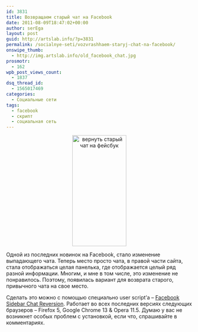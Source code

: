 ```yaml
---
id: 3831
title: Возвращаем старый чат на Facebook
date: 2011-08-09T18:47:02+00:00
author: serEga
layout: post
guid: http://artslab.info/?p=3831
permalink: /socialnye-seti/vozvrashhaem-staryj-chat-na-facebook/
onswipe_thumb:
  - http://img.artslab.info/old_facebook_chat.jpg
prosmotr:
  - 162
wpb_post_views_count:
  - 1837
dsq_thread_id:
  - 1565017469
categories:
  - Социальные сети
tags:
  - facebook
  - скрипт
  - социальная сеть
---
```

<center>
  <a href="http://img.artslab.info/old_facebook_chat.jpg"><img src="http://img.artslab.info/old_facebook_chat-146x300.jpg" alt="вернуть старый чат на фейсбук" title="old_facebook_chat" width="146" height="300" class="alignnone size-medium wp-image-3832" /></a>
</center>

Одной из последних новинок на Facebook, стало изменение выпадающего чата. Теперь место просто чата, в правой части сайта, стала отображаться целая панелька, где отображается целый ряд разной информации. Многим, и мне в том числе, это изменение не понравилось. Поэтому, появилась вариант для возврата старого, привычного чата на свое место. 

Сделать это можно с помощью специально user script&#8217;а &#8211; [Facebook Sidebar Chat Reversion](http://userscripts.org/scripts/show/107159). Работает во всех последних версиях следующих браузеров &#8211; Firefox 5, Google Chrome 13 & Opera 11.5. Думаю у вас не возникнет особых проблем с установкой, если что, спрашивайте в комментариях.